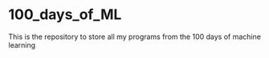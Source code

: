 # 100_days_of_ML
This is the repository to store all my programs from the 100 days of machine learning 
